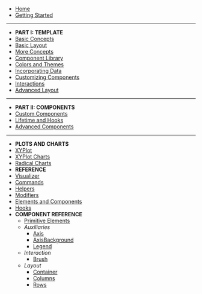 - [Home](/)
- [Getting Started](get-started.md)
---
- **PART I: TEMPLATE**
- [Basic Concepts](concepts.md)
- [Basic Layout](layout.md)
- [More Concepts](more-concepts.md)
- [Component Library](primitives.md)
- [Colors and Themes](theme.md)
- [Incorporating Data](data.md)
- [Customizing Components](sockets.md)
- [Interactions](interactions.md)
- [Advanced Layout](advanced-layout.md)
---
- **PART II: COMPONENTS**
- [Custom Components](custom-components.md)
- [Lifetime and Hooks](lifetime.md)
- [Advanced Components](advanced-components.md)
---
- **PLOTS AND CHARTS**
- [XYPlot](plot/xy-plot.md)
- [XYPlot Charts](plot/xy-plot-charts.md)
- [Radical Charts](plot/radical.md)
- **REFERENCE**
- [Visualizer](ref/visualizer.md)
- [Commands](ref/commands.md)
- [Helpers](ref/helpers.md)
- [Modifiers](ref/modifiers.md)
- [Elements and Components](ref/elements.md)
- [Hooks](ref/hooks.md)
- **COMPONENT REFERENCE**
    - [Primitive Elements](component/primitive.md)
    - *Auxiliaries*
        - [Axis]()
        - [AxisBackground]()
        - [Legend]()
    - *Interaction*
        - [Brush]()
    - *Layout*
        - [Container]()
        - [Columns]()
        - [Rows]()
